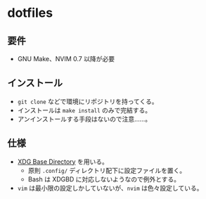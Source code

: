 # dotfiles

## 要件

- GNU Make、NVIM 0.7 以降が必要

## インストール

- `git clone` などで環境にリポジトリを持ってくる。
- インストールは `make install` のみで完結する。
- アンインストールする手段はないので注意……。

## 仕様

- [XDG Base Directory](https://wiki.archlinux.jp/index.php/XDG_Base_Directory) を用いる。
  - 原則 `.config/` ディレクトリ配下に設定ファイルを置く。
  - Bash は XDGBD に対応しないようなので例外とする。
- `vim` は最小限の設定しかしていないが、`nvim` は色々設定している。
